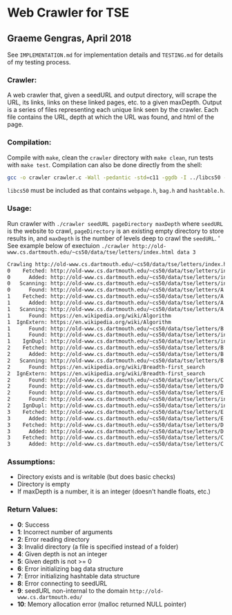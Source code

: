 # Web Crawler for TSE
## Graeme Gengras, April 2018

See `IMPLEMENTATION.md` for implementation details and `TESTING.md`
for details of my testing process.

### Crawler:
A web crawler that, given a seedURL and output directory, will scrape the URL, its links, links on these linked pages,
etc. to a given maxDepth.  Output is a series of files representing each unique link seen by the crawler.  Each
file contains the URL, depth at which the URL was found, and html of the page.

### Compilation:
Compile with `make`, clean the `crawler` directory with `make clean`,
run tests with `make test`.  Compilation can also be done directly from the shell:

```bash
gcc -o crawler crawler.c -Wall -pedantic -std=c11 -ggdb -I ../libcs50 -L ../libcs50 -lcs50
```

`libcs50` must be included as that contains `webpage.h`, `bag.h` and `hashtable.h`.

### Usage:
Run crawler with `./crawler seedURL pageDirectory maxDepth` where `seedURL`
is the website to crawl, `pageDirectory` is an existing empty directory to store
results in, and `maxDepth` is the number of levels deep to crawl the `seedURL`. '
See example below of exectuion `./crawler http://old-www.cs.dartmouth.edu/~cs50/data/tse/letters/index.html data 3`

```bash
Crawling http://old-www.cs.dartmouth.edu/~cs50/data/tse/letters/index.html with depth 3 ...
0    Fetched: http://old-www.cs.dartmouth.edu/~cs50/data/tse/letters/index.html
0      Added: http://old-www.cs.dartmouth.edu/~cs50/data/tse/letters/index.html
0   Scanning: http://old-www.cs.dartmouth.edu/~cs50/data/tse/letters/index.html
0      Found: http://old-www.cs.dartmouth.edu/~cs50/data/tse/letters/A.html
1    Fetched: http://old-www.cs.dartmouth.edu/~cs50/data/tse/letters/A.html
1      Added: http://old-www.cs.dartmouth.edu/~cs50/data/tse/letters/A.html
1   Scanning: http://old-www.cs.dartmouth.edu/~cs50/data/tse/letters/A.html
1      Found: https://en.wikipedia.org/wiki/Algorithm
1  IgnExtern: https://en.wikipedia.org/wiki/Algorithm
1      Found: http://old-www.cs.dartmouth.edu/~cs50/data/tse/letters/B.html
1      Found: http://old-www.cs.dartmouth.edu/~cs50/data/tse/letters/index.html
1    IgnDupl: http://old-www.cs.dartmouth.edu/~cs50/data/tse/letters/index.html
2    Fetched: http://old-www.cs.dartmouth.edu/~cs50/data/tse/letters/B.html
2      Added: http://old-www.cs.dartmouth.edu/~cs50/data/tse/letters/B.html
2   Scanning: http://old-www.cs.dartmouth.edu/~cs50/data/tse/letters/B.html
2      Found: https://en.wikipedia.org/wiki/Breadth-first_search
2  IgnExtern: https://en.wikipedia.org/wiki/Breadth-first_search
2      Found: http://old-www.cs.dartmouth.edu/~cs50/data/tse/letters/C.html
2      Found: http://old-www.cs.dartmouth.edu/~cs50/data/tse/letters/D.html
2      Found: http://old-www.cs.dartmouth.edu/~cs50/data/tse/letters/E.html
2      Found: http://old-www.cs.dartmouth.edu/~cs50/data/tse/letters/index.html
2    IgnDupl: http://old-www.cs.dartmouth.edu/~cs50/data/tse/letters/index.html
3    Fetched: http://old-www.cs.dartmouth.edu/~cs50/data/tse/letters/E.html
3      Added: http://old-www.cs.dartmouth.edu/~cs50/data/tse/letters/E.html
3    Fetched: http://old-www.cs.dartmouth.edu/~cs50/data/tse/letters/D.html
3      Added: http://old-www.cs.dartmouth.edu/~cs50/data/tse/letters/D.html
3    Fetched: http://old-www.cs.dartmouth.edu/~cs50/data/tse/letters/C.html
3      Added: http://old-www.cs.dartmouth.edu/~cs50/data/tse/letters/C.html
```

### Assumptions:
- Directory exists and is writable (but does basic checks)
- Directory is empty
- If maxDepth is a number, it is an integer (doesn't handle floats, etc.)

### Return Values:
- **0**: Success
- **1**: Incorrect number of arguments
- **2**: Error reading directory
- **3**: Invalid directory (a file is specified instead of a folder)
- **4**: Given depth is not an integer
- **5**: Given depth is not >= 0
- **6**: Error initializing bag data structure
- **7**: Error initializing hashtable data structure
- **8**: Error connecting to seedURL
- **9**: seedURL non-internal to the domain `http://old-www.cs.dartmouth.edu/`
- **10**: Memory allocation error (malloc returned NULL pointer)
